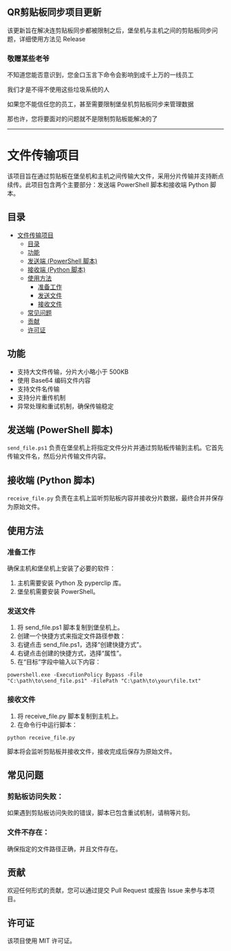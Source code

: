 
## QR剪贴板同步项目更新

该更新旨在解决连剪贴板同步都被限制之后，堡垒机与主机之间的剪贴板同步问题，详细使用方法见 Release

### 敬赠某些老爷

不知道您能否意识到，您金口玉言下命令会影响到成千上万的一线员工

我们才是不得不使用这些垃圾系统的人

如果您不能信任您的员工，甚至需要限制堡垒机剪贴板同步来管理数据

那也许，您将要面对的问题就不是限制剪贴板能解决的了

---
# 文件传输项目

该项目旨在通过剪贴板在堡垒机和主机之间传输大文件，采用分片传输并支持断点续传。此项目包含两个主要部分：发送端 PowerShell 脚本和接收端 Python 脚本。

## 目录

- [文件传输项目](#文件传输项目)
  - [目录](#目录)
  - [功能](#功能)
  - [发送端 (PowerShell 脚本)](#发送端-powershell-脚本)
  - [接收端 (Python 脚本)](#接收端-python-脚本)
  - [使用方法](#使用方法)
    - [准备工作](#准备工作)
    - [发送文件](#发送文件)
    - [接收文件](#接收文件)
  - [常见问题](#常见问题)
  - [贡献](#贡献)
  - [许可证](#许可证)

## 功能

- 支持大文件传输，分片大小略小于 500KB
- 使用 Base64 编码文件内容
- 支持文件名传输
- 支持分片重传机制
- 异常处理和重试机制，确保传输稳定

## 发送端 (PowerShell 脚本)

`send_file.ps1` 负责在堡垒机上将指定文件分片并通过剪贴板传输到主机。它首先传输文件名，然后分片传输文件内容。


## 接收端 (Python 脚本)
`receive_file.py` 负责在主机上监听剪贴板内容并接收分片数据，最终合并并保存为原始文件。


## 使用方法
### 准备工作
确保主机和堡垒机上安装了必要的软件：
1. 主机需要安装 Python 及 pyperclip 库。
2. 堡垒机需要安装 PowerShell。

### 发送文件
1. 将 send_file.ps1 脚本复制到堡垒机上。
2. 创建一个快捷方式来指定文件路径参数：
3. 右键点击 send_file.ps1，选择“创建快捷方式”。
4. 右键点击创建的快捷方式，选择“属性”。
5. 在“目标”字段中输入以下内容：

```text
powershell.exe -ExecutionPolicy Bypass -File "C:\path\to\send_file.ps1" -FilePath "C:\path\to\your\file.txt"
```

### 接收文件
1. 将 receive_file.py 脚本复制到主机上。
2. 在命令行中运行脚本：

```text
python receive_file.py
```
脚本将会监听剪贴板并接收文件，接收完成后保存为原始文件。

## 常见问题

### 剪贴板访问失败：
如果遇到剪贴板访问失败的错误，脚本已包含重试机制，请稍等片刻。

### 文件不存在：
确保指定的文件路径正确，并且文件存在。

## 贡献
欢迎任何形式的贡献，您可以通过提交 Pull Request 或报告 Issue 来参与本项目。

## 许可证
该项目使用 MIT 许可证。